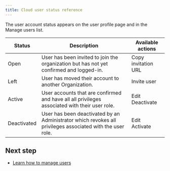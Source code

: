 ```yaml
---
title: Cloud user status reference
---
```


The user account status appears on the user profile page and in the Manage users list.

| Status | Description | Available actions |
|---|---|---|
| Open | User has been invited to join the organization but has not yet confirmed and logged-in. | Copy invitation URL |
| Left | User has moved their account to another Organization. | Invite user |
| Active | User accounts that are confirmed and have all all privileges associated with their user role. | Edit<br/>Deactivate |
| Deactivated | User has been deactivated by an Administrator which revokes all privileges associated with the user role. | Edit<br/>Activate |

## Next step

* [Learn how to manage users](/cloud-configuration/cloud-users-manage)
